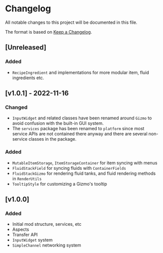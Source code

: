 # Changelog
All notable changes to this project will be documented in this file.

The format is based on [Keep a Changelog](https://keepachangelog.com/en/1.0.0/).

## [Unreleased]

### Added
* `RecipeIngredient` and implementations for more modular item, fluid ingredients etc.

## [v1.0.1] - 2022-11-16

### Changed

* `InputWidget` and related classes have been renamed around `Gizmo` to avoid confusion with the
  built-in GUI system.
* The `services` package has been renamed to `platform` since most service APIs are not contained there anyway and there
  are several non-service classes in the package.

### Added

* `MutableItemStorage`, `ItemStorageContainer` for item syncing with menus
* `FluidStackField` for syncing fluids with `ContainerFields`
* `FluidStackGizmo` for rendering fluid tanks, and fluid rendering methods in `RenderUtils`
* `TooltipStyle` for customizing a Gizmo's tooltip

## [v1.0.0]

### Added

* Initial mod structure, services, etc
* Aspects
* Transfer API
* `InputWidget` system
* `SimpleChannel` networking system
